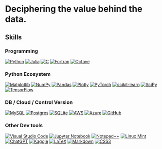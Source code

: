 # Deciphering the value behind the data.

## Skills

### Programming

[![Python](https://img.shields.io/badge/python-3670A0?style=plastic&logo=python&logoColor=white&labelColor=101010)](https://www.python.org/)
[![Julia](https://img.shields.io/badge/-Julia-9558B2?style=plastic&logo=julia&logoColor=white&labelColor=101010)](https://julialang.org/)
[![C](https://img.shields.io/badge/c-%2300599C.svg?style=plastic&logo=c&logoColor=white&labelColor=101010)](https://www.gnu.org/software/gnu-c-manual/)
[![Fortran](https://img.shields.io/badge/Fortran-%23734F96.svg?style=plastic&logo=fortran&logoColor=white&labelColor=101010)](https://fortran-lang.org/)
[![Octave](https://img.shields.io/badge/OCTAVE-darkblue?style=plastic&logo=octave&logoColor=white&labelColor=101010)](https://octave.org/)

### Python Ecosystem
[![Matplotlib](https://img.shields.io/badge/Matplotlib-%23ffffff.svg?style=plastic&logo=Matplotlib&logoColor=white&labelColor=101010)](https://matplotlib.org/)
[![NumPy](https://img.shields.io/badge/numpy-%23013243.svg?style=plastic&logo=numpy&logoColor=white&labelColor=101010)](https://numpy.org/)
[![Pandas](https://img.shields.io/badge/pandas-%23150458.svg?style=plastic&logo=pandas&logoColor=white&labelColor=101010)](https://pandas.pydata.org/)
[![Plotly](https://img.shields.io/badge/Plotly-%233F4F75.svg?style=plastic&logo=plotly&logoColor=white&labelColor=101010)](https://plotly.com/)
[![PyTorch](https://img.shields.io/badge/PyTorch-%23EE4C2C.svg?style=plastic&logo=PyTorch&logoColor=white&labelColor=101010)](https://pytorch.org/)
[![scikit-learn](https://img.shields.io/badge/scikit--learn-%23F7931E.svg?style=plastic&logo=scikit-learn&logoColor=white&labelColor=101010)](https://scikit-learn.org/)
[![SciPy](https://img.shields.io/badge/SciPy-%230C55A5.svg?style=plastic&logo=scipy&logoColor=%white&labelColor=101010)](https://scipy.org/)
[![TensorFlow](https://img.shields.io/badge/TensorFlow-%23FF6F00.svg?style=plastic&logo=TensorFlow&logoColor=white&labelColor=101010)](https://www.tensorflow.org/)

### DB / Cloud / Control Version

[![MySQL](https://img.shields.io/badge/mysql-%2300f.svg?style=plastic&logo=mysql&logoColor=white&labelColor=101010)](https://www.mysql.com/)
[![Postgres](https://img.shields.io/badge/postgres-%23316192.svg?style=plastic&logo=postgresql&logoColor=white&labelColor=101010)](https://www.postgresql.org/)
[![SQLite](https://img.shields.io/badge/sqlite-%2307405e.svg?style=fplastic&logo=sqlite&logoColor=white&labelColor=101010)](https://www.sqlite.org/)
[![AWS](https://img.shields.io/badge/AWS-%23FF9900.svg?style=fplastic&logo=amazon-aws&logoColor=white&labelColor=101010)](https://aws.amazon.com/)
[![Azure](https://img.shields.io/badge/azure-%230072C6.svg?style=plastic&logo=microsoftazure&logoColor=white&labelColor=101010)](https://azure.microsoft.com/en-us)
[![GitHub](https://img.shields.io/badge/github-%23121011.svg?style=plastic&logo=github&logoColor=white)](https://github.com/)

### Other Dev tools
[![Visual Studio Code](https://img.shields.io/badge/Visual%20Studio%20Code-0078d7.svg?style=plastic&logo=visual-studio-code&logoColor=white&labelColor=101010)](https://code.visualstudio.com/)
[![Jupyter Notebook](https://img.shields.io/badge/jupyter-%23FA0F00.svg?style=plastic&logo=jupyter&logoColor=white&labelColor=101010)](https://jupyter.org/)
[![Notepad++](https://img.shields.io/badge/Notepad++-90E59A.svg?style=plastic&logo=notepad%2b%2b&logoColor=white&labelColor=101010)](https://notepad-plus-plus.org/downloads/)
[![Linux Mint](https://img.shields.io/badge/Linux%20Mint-87CF3E?style=plastic&logo=Linux%20Mint&logoColor=white&labelColor=101010)](https://linuxmint.com/)
[![ChatGPT](https://img.shields.io/badge/chatGPT-74aa9c?style=plastic&logo=openai&logoColor=white&labelColor=101010)](https://chat.openai.com/)
[![Kaggle](https://img.shields.io/badge/Kaggle-035a7d?style=plastic&logo=kaggle&logoColor=white&labelColor=101010)](https://www.kaggle.com/)
[![LaTeX](https://img.shields.io/badge/latex-%23008080.svg?style=plastic&logo=latex&logoColor=white&labelColor=101010)](https://www.latex-project.org/)
[![Markdown](https://img.shields.io/badge/markdown-%23000000.svg?style=plastic&logo=markdown&logoColor=white&labelColor=101010)](https://www.markdownguide.org/)
[![CSS3](https://img.shields.io/badge/css3-%231572B6.svg?style=plastic&logo=css3&logoColor=white&labelColor=101010)](https://www.css3.com/)


